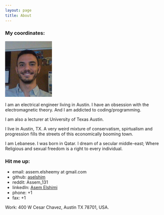 ```yaml
---
layout: page
title: About
---
```

### My coordinates: 
              
![Profile picture](/images/my-photo.png)


I am an electrical engineer living in Austin. I have an obsession with the electromagnetic theory. And I am addicted to coding/programming. 

I am also a lecturer at University of Texas Austin.

I live in Austin, TX. A very weird mixture of conservatism, spirtualism and progression fills the streets of this economically booming town.

I am Lebanese. I was born in Qatar. I dream of a secular middle-east; Where Religious and sexual freedom is a right to every individual.


### Hit me up:   
- email: assem.elsheemy at gmail.com
- github: [aselshim](https://github.com/aselshim)
- reddit: Assem_131
- linkedIn: [Asem Elshimi](https://www.linkedin.com/in/asem-elshimi-2359a510b)
- phone: +1 
- fax: +1 

Work: 400 W Cesar Chavez, Austin TX 78701, USA.